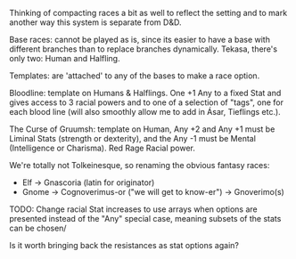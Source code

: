 Thinking of compacting races a bit as well to reflect the setting and to mark another way this system is separate from D&D.

Base races: cannot be played as is, since its easier to have a base with different branches than to replace branches dynamically. Tekasa, there's only two: Human and Halfling.

Templates: are 'attached' to any of the bases to make a race option.

Bloodline: template on Humans & Halflings. One +1 Any to a fixed Stat and gives access to 3 racial powers and to one of a selection of "tags", one for each blood line (will also smoothly allow me to add in Ásar, Tieflings etc.).

The Curse of Gruumsh: template on Human, Any +2 and Any +1 must be Liminal Stats (strength or dexterity), and the Any -1 must be Mental (Intelligence or Charisma). Red Rage Racial power.

We're totally not Tolkeinesque, so renaming the obvious fantasy races:
- Elf -> Gnascoria (latin for originator)
- Gnome -> Cognoverimus-or ("we will get to know-er") -> Gnoverimo(s)

TODO:
Change racial Stat increases to use arrays when options are presented instead of the "Any" special case, meaning subsets of the stats can be chosen/

Is it worth bringing back the resistances as stat options again?